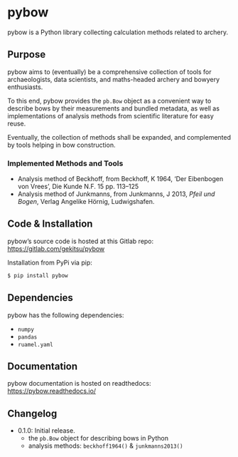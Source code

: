 # pybow

pybow is a Python library collecting calculation methods related to archery.

## Purpose

pybow aims to (eventually) be a comprehensive collection of tools for archaeologists, data scientists, and maths-headed archery and bowyery enthusiasts.

To this end, pybow provides the `pb.Bow` object as a convenient way to describe bows by their measurements and bundled metadata, as well as implementations of analysis methods from scientific literature for easy reuse.

Eventually, the collection of methods shall be expanded, and complemented by tools helping in bow construction.

### Implemented Methods and Tools

* Analysis method of Beckhoff, from Beckhoff, K 1964, ‘Der Eibenbogen von Vrees’, Die Kunde N.F. 15 pp. 113–125
* Analysis method of Junkmanns, from Junkmanns, J 2013, *Pfeil und Bogen*, Verlag Angelike Hörnig, Ludwigshafen.

## Code & Installation

pybow’s source code is hosted at this Gitlab repo:
https://gitlab.com/gekitsu/pybow

Installation from PyPi via pip:

```sh
$ pip install pybow
```

## Dependencies

pybow has the following dependencies:

* `numpy`
* `pandas`
* `ruamel.yaml`

## Documentation

pybow documentation is hosted on readthedocs:
https://pybow.readthedocs.io/

## Changelog

* 0.1.0: Initial release.
	* the `pb.Bow` object for describing bows in Python
	* analysis methods: `beckhoff1964()` & `junkmanns2013()`
